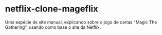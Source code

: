 # netflix-clone-mageflix
Uma espécie de site manual, explicando sobre o jogo de cartas "Magic The Gathering", usando como base o site da Netflix.
